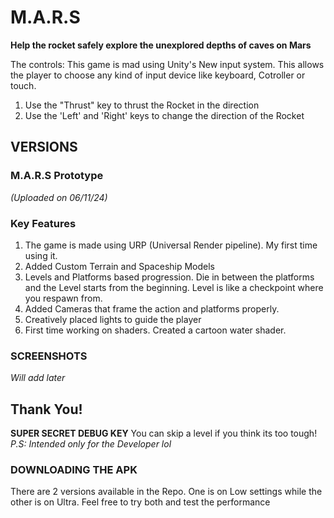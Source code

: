 # M.A.R.S

**Help the rocket safely explore the unexplored depths of caves on Mars**

The controls:
This game is mad using Unity's New input system. This allows the player to choose any kind of input device like keyboard, Cotroller or touch.
1. Use the "Thrust" key to thrust the Rocket in the direction
2. Use the 'Left' and 'Right' keys to change the direction of the Rocket

## VERSIONS

### M.A.R.S Prototype
*(Uploaded on 06/11/24)*

### Key Features
1. The game is made using URP (Universal Render pipeline). My first time using it.
2. Added Custom Terrain and Spaceship Models
3. Levels and Platforms based progression. Die in between the platforms and the Level starts from the beginning. Level is like a checkpoint where you respawn from.
4. Added Cameras that frame the action and platforms properly.
5. Creatively placed lights to guide the player
6. First time working on shaders. Created a cartoon water shader.

### SCREENSHOTS

*Will add later*

## Thank You!

**SUPER SECRET DEBUG KEY**
You can skip a level if you think its too tough! 
*P.S: Intended only for the Developer lol*

### DOWNLOADING THE APK

There are 2 versions available in the Repo. One is on Low settings while the other is on Ultra. Feel free to try both and test the performance
